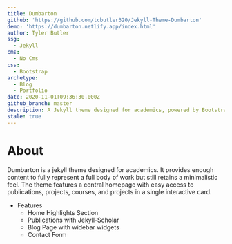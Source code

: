 ```yaml
---
title: Dumbarton 
github: 'https://github.com/tcbutler320/Jekyll-Theme-Dumbarton'
demo: 'https://dumbarton.netlify.app/index.html'
author: Tyler Butler
ssg:
  - Jekyll
cms:
  - No Cms
css:
  - Bootstrap
archetype:
  - Blog
  - Portfolio
date: 2020-11-01T09:36:30.000Z
github_branch: master
description: A Jekyll theme designed for academics, powered by Bootstrap
stale: true
---
```


# About 

Dumbarton is a jekyll theme designed for academics. It provides enough content to fully represent a full body of work but still retains a minimalistic feel. The  theme features a central homepage with easy access to publications, projects, courses, and projects in a single interactive card. 

- Features
  - Home Highlights Section
  - Publications with Jekyll-Scholar 
  - Blog Page with widebar widgets 
  - Contact Form
